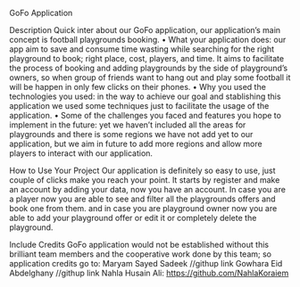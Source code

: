 GoFo Application


Description
Quick inter about our GoFo application, our application’s main concept is football playgrounds booking.
•	What your application does: our app aim to save and consume time wasting while searching for the right playground to book; right place, cost, players, and time.
It aims to facilitate the process of booking and adding playgrounds by the side of playground’s owners, so when group of friends want to hang out and play some football it will be happen in only few clicks on their phones.
•	Why you used the technologies you used: in the way to achieve our goal and stablishing this application we used some techniques just to facilitate the usage of the application.
•	Some of the challenges you faced and features you hope to implement in the future: yet we haven’t included all the areas for playgrounds and there is some regions we have not add yet to our application, but we aim in future to add more regions and allow more players to interact with our application. 


How to Use Your Project
Our application is definitely so easy to use, just couple of clicks make you reach your point.
It starts by register and make an account by adding your data, now you have an account.
In case you are a player now you are able to see and filter all the playgrounds offers and book one from them. and in case 
you are playground owner now you are able to add your playground offer or edit it or completely delete the playground. 
 
Include Credits
GoFo application would not be established without this brilliant team members and the cooperative work done by this team; so application credits go to:
Maryam Sayed Sadeek //githup link
Gowhara Eid Abdelghany //githup link
Nahla Husain Ali: https://github.com/NahlaKoraiem
